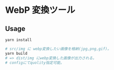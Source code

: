 # WebP 変換ツール

## Usage

```bash
yarn install

# src/img に webp変換したい画像を格納(jpg,png,gif)。
yarn build
# => dist/img にwebp変換した画像が出力される。
# configにてquolity指定可能。
```
